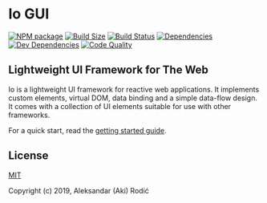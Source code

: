 # Io GUI

[![NPM package][npm]][npm-url]
[![Build Size][build-size]][build-size-url]
[![Build Status][build-status]][build-status-url]
[![Dependencies][deps]][deps-url]
[![Dev Dependencies][dev-deps]][dev-deps-url]
[![Code Quality][lgtm]][lgtm-url]

[npm]: https://img.shields.io/npm/v/io-gui.svg
[npm-url]: https://www.npmjs.com/package/io-gui
[build-size]: https://badgen.net/bundlephobia/minzip/io-gui
[build-size-url]: https://bundlephobia.com/result?p=io-gui
[build-status]: https://travis-ci.org/io-gui/io.svg?branch=dev
[build-status-url]: https://travis-ci.org/io-gui/io
[deps]: https://img.shields.io/david/io-gui/io.svg
[deps-url]: https://david-dm.org/io-gui/io
[dev-deps]: https://img.shields.io/david/dev/io-gui/io.svg
[dev-deps-url]: https://david-dm.org/io-gui/io?type=dev
[lgtm]: https://img.shields.io/lgtm/grade/javascript/g/io-gui/io.svg?label=code%20quality
[lgtm-url]: https://lgtm.com/projects/g/io-gui/io/context:javascript

## Lightweight UI Framework for The Web

Io is a lightweight UI framework for reactive web applications. It implements custom elements, virtual DOM, data binding and a simple data-flow design. It comes with a collection of UI elements suitable for use with other frameworks.

For a quick start, read the [getting started guide](https://io-gui.dev/).

## License

[MIT](http://opensource.org/licenses/MIT)

Copyright (c) 2019, Aleksandar (Aki) Rodić

